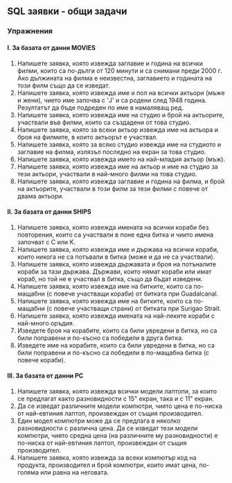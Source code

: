 ## SQL заявки - общи задачи
### Упражнения
#### I. За базата от данни MOVIES
1. Напишете заявка, която извежда заглавие и година на всички филми, които са
по-дълги от 120 минути и са снимани преди 2000 г. Ако дължината на филма е
неизвестна, заглавието и годината на този филм също да се изведат.
2. Напишете заявка, която извежда име и пол на всички актьори (мъже и жени),
чието име започва с 'J' и са родени след 1948 година. Резултатът да бъде
подреден по име в намаляващ ред.
3. Напишете заявка, която извежда име на студио и брой на актьорите,
участвали във филми, които са създадени от това студио.
4. Напишете заявка, която за всеки актьор извежда име на актьора и броя на
филмите, в които актьорът е участвал.
5. Напишете заявка, която за всяко студио извежда име на студиото и заглавие
на филма, излязъл последно на екран за това студио.
6. Напишете заявка, която извежда името на най-младия актьор (мъж).
7. Напишете заявка, която извежда име на актьор и име на студио за тези
актьори, участвали в най-много филми на това студио.
8. Напишете заявка, която извежда заглавие и година на филма, и брой на
актьорите, участвали в този филм за тези филми с повече от двама актьори.
#### II. За базата от данни SHIPS
1. Напишете заявка, която извежда имената на всички кораби без повторения,
които са участвали в поне една битка и чиито имена започват с C или K.
2. Напишете заявка, която извежда име и държава на всички кораби, които
никога не са потъвали в битка (може и да не са участвали).
3. Напишете заявка, която извежда държавата и броя на потъналите кораби за
тази държава. Държави, които нямат кораби или имат кораб, но той не е
участвал в битка, също да бъдат изведени.
4. Напишете заявка, която извежда име на битките, които са по-мащабни (с
повече участващи кораби) от битката при Guadalcanal.
5. Напишете заявка, която извежда име на битките, които са по-мащабни (с
повече участващи страни) от битката при Surigao Strait.
6. Напишете заявка, която извежда имената на най-леките кораби с най-много
оръдия.
7. Изведете броя на корабите, които са били увредени в битка, но са били
поправени и по-късно са победили в друга битка.
8. Изведете име на корабите, които са били увредени в битка, но са били
поправени и по-късно са победили в по-мащабна битка (с повече кораби).
#### III. За базата от данни PC
1. Напишете заявка, която извежда всички модели лаптопи, за които се
предлагат както разновидности с 15" екран, така и с 11" екран.
2. Да се изведат различните модели компютри, чиято цена е по-ниска от най-евтиния лаптоп, произвеждан от същия производител.
3. Един модел компютри може да се предлага в няколко разновидности с
различна цена. Да се изведат тези модели компютри, чиято средна цена (на
различните му разновидности) е по-ниска от най-евтиния лаптоп, произвеждан
от същия производител.
4. Напишете заявка, която извежда за всеки компютър код на продукта,
производител и брой компютри, които имат цена, по-голяма или равна на
неговата.
